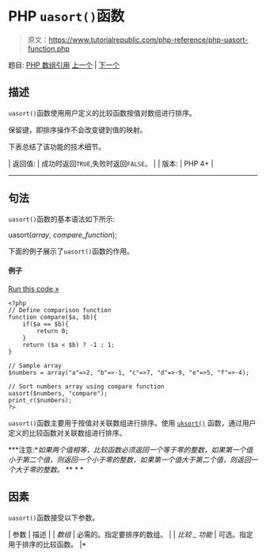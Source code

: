 # PHP `uasort()`函数

> 原文：<https://www.tutorialrepublic.com/php-reference/php-uasort-function.php>

题目: [PHP 数组引用](php-array-functions.php) [上一个](php-sort-function.php) | [下一个](php-uksort-function.php)

## 描述

`uasort()`函数使用用户定义的比较函数按值对数组进行排序。

保留键，即排序操作不会改变键到值的映射。

下表总结了该功能的技术细节。

| 返回值: | 成功时返回`TRUE`,失败时返回`FALSE`。 |
| 版本: | PHP 4+ |

* * *

## 句法

`uasort()`函数的基本语法如下所示:

uasort(*array*, *compare_function*);

下面的例子展示了`uasort()`函数的作用。

#### 例子

[Run this code »](../codelab.php?topic=php&file=sort-an-associative-array-by-values-using-comparison-function "Run this code to view the output")

```
<?php
// Define comparison function
function compare($a, $b){
    if($a == $b){
        return 0;
    }
    return ($a < $b) ? -1 : 1;
}

// Sample array
$numbers = array("a"=>2, "b"=>-1, "c"=>7, "d"=>-9, "e"=>5, "f"=>-4);

// Sort numbers array using compare function
uasort($numbers, "compare");
print_r($numbers);
?>
```

`uasort()`函数主要用于按值对关联数组进行排序。使用 [`uksort()`](php-uksort-function.php) 函数，通过用户定义的比较函数对关联数组进行排序。

 ***注意:**如果两个值相等，比较函数必须返回一个等于零的整数，如果第一个值小于第二个值，则返回一个小于零的整数，如果第一个值大于第二个值，则返回一个大于零的整数。*  ** * *

## 因素

`uasort()`函数接受以下参数。

| 参数 | 描述 |
| *数组* | 必需的。指定要排序的数组。 |
| *比较 _ 功能* | 可选。指定用于排序的比较函数。 |*
